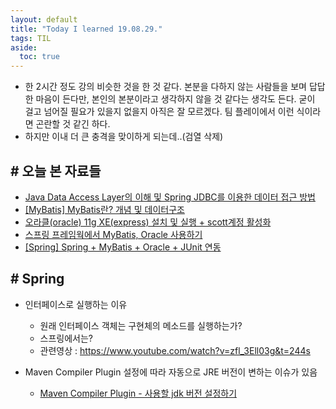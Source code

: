 ```yaml
---
layout: default
title: "Today I learned 19.08.29."
tags: TIL
aside:
  toc: true
---
```

- 한 2시간 정도 강의 비슷한 것을 한 것 같다. 본분을 다하지 않는 사람들을 보며 답답한 마음이 든다만, 본인의 본분이라고 생각하지 않을 것 같다는 생각도 든다. 굳이 걸고 넘어질 필요가 있을지 없을지 아직은 잘 모르겠다. 팀 플레이에서 이런 식이라면 곤란할 것 같긴 하다.
- 하지만 이내 더 큰 충격을 맞이하게 되는데..(검열 삭제)

## # 오늘 본 자료들
- [Java Data Access Layer의 이해 및 Spring JDBC를 이용한 데이터 접근 방법](https://gmlwjd9405.github.io/2018/05/15/setting-for-db-programming.html)
- [[MyBatis] MyBatis란? 개념 및 데이터구조](https://khj93.tistory.com/entry/MyBatis-MyBatis%EB%9E%80-%EA%B0%9C%EB%85%90-%EB%B0%8F-%ED%95%B5%EC%8B%AC-%EC%A0%95%EB%A6%AC)
- [오라클(oracle) 11g XE(express) 설치 및 실행 + scott계정 활성화](https://m.blog.naver.com/PostView.nhn?blogId=heartflow89&logNo=220963831238&proxyReferer=https%3A%2F%2Fwww.google.com%2F)
- [스프링 프레임웍에서 MyBatis, Oracle 사용하기](https://offbyone.tistory.com/18)
- [[Spring] Spring + MyBatis + Oracle + JUnit 연동](https://cmleo.tistory.com/35)

## # Spring
- 인터페이스로 실행하는 이유
	- 원래 인터페이스 객체는 구현체의 메소드를 실행하는가?
	- 스프링에서는?
	- 관련영상 : <https://www.youtube.com/watch?v=zfl_3Ell03g&t=244s>

- Maven Compiler Plugin 설정에 따라 자동으로 JRE 버전이 변하는 이슈가 있음
	- [Maven Compiler Plugin - 사용할 jdk 버전 설정하기](https://www.lesstif.com/pages/viewpage.action?pageId=14745653#)